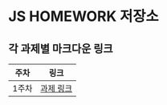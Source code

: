 # JS HOMEWORK 저장소

## 각 과제별 마크다운 링크

| 주차  |                 링크                  |
| :---: | :-----------------------------------: |
| 1주차 | [과제 링크](./mission01/mission-0.md) |
